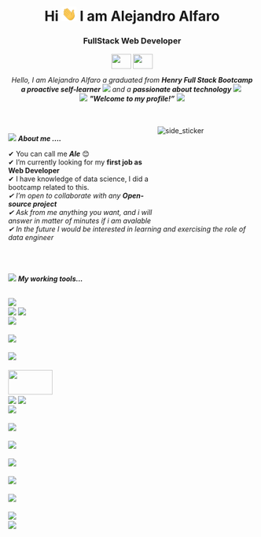 <h1 align="center">Hi <img src="https://raw.githubusercontent.com/ABSphreak/ABSphreak/master/gifs/Hi.gif" width="30px"> I am Alejandro Alfaro </h1>
<h3 align="center">FullStack Web Developer</h3>
<p align="center">
 <a href = "mailto: alealfaro2012@gmail.com"><img align="center" src="https://www.vectorlogo.zone/logos/gmail/gmail-icon.svg" height="30" width="40" /></a>
  <a href = "https://www.linkedin.com/in/alejandro-alfaro-1a9b8a186/"><img align="center" src="https://www.vectorlogo.zone/logos/linkedin/linkedin-icon.svg" height="30" width="40" /></a>
</p>
</p>



<p align="center">
  <em>
   Hello, I am Alejandro Alfaro a graduated from <b>Henry Full Stack Bootcamp </b> <br>
    <b>a proactive self-learner</b> <img src="https://github.com/TheDudeThatCode/TheDudeThatCode/blob/master/Assets/Developer.gif" width="30px"> and a <b>passionate about technology</b>&nbsp;<img src="https://github.com/TheDudeThatCode/TheDudeThatCode/blob/master/Assets/Designer.gif" width="36px">&nbsp
  </em> 
  <br>
  <img src="https://media.giphy.com/media/gH3LO09IOiZIqePwv9/giphy.gif" width="50" /> <b><i align="center">"Welcome to my profile!”</i></b> <img src="https://media.giphy.com/media/qjqUcgIyRjsl2/giphy.gif" width="50" />
</p>
<br><br>
<img align="right" width=200px height=200px alt="side_sticker" src="https://media.giphy.com/media/TEnXkcsHrP4YedChhA/giphy.gif" />

<img src="https://media.giphy.com/media/iY8CRBdQXODJSCERIr/giphy.gif" width="30px">&nbsp;***About me ....***

✔ You can call me ***Ale*** 😊 <br>
✔ I’m currently looking for my **first job as Web Developer**<br>
✔ I have knowledge of data science, I did a bootcamp related to this.*<br>
✔ I’m open to collaborate with any **Open-source project**<br>
✔ Ask from me anything you want, and i will answer in matter of minutes if i am avalable<br>
✔ In the future I would be interested in learning and exercising the role of data engineer*<br><br><br><br>
 

<img src="https://media.giphy.com/media/iY8CRBdQXODJSCERIr/giphy.gif" width="30px">&nbsp;***My working tools...***
<p align="left">
  
  <code> <img height="50" src="https://www.vectorlogo.zone/logos/w3_html5/w3_html5-ar21.svg"> </code>
   <code><img height="50" src="https://www.vectorlogo.zone/logos/w3_css/w3_css-ar21.svg"></code>
   <code><img height="50" src="https://www.vectorlogo.zone/logos/sass-lang/sass-lang-ar21.svg"></code>
    <code> <img height="50" src="https://www.vectorlogo.zone/logos/javascript/javascript-ar21.svg"> </code>
  <code> <img height="50" src="https://www.vectorlogo.zone/logos/python/python-ar21.svg"> </code>
  <code> <img height="50" src="https://www.vectorlogo.zone/logos/reactjs/reactjs-ar21.svg"> </code>
 <code> <img height="50" width="90" src="https://raw.githubusercontent.com/prplx/svg-logos/5585531d45d294869c4eaab4d7cf2e9c167710a9/svg/redux.svg"> </code>
   <code><img height="50" src="https://www.vectorlogo.zone/logos/nodejs/nodejs-ar21.svg"></code>
  <code><img height="50" style="background-color:white" src="https://www.vectorlogo.zone/logos/expressjs/expressjs-ar21.svg"></code>
   <code> <img height="50" src="https://www.vectorlogo.zone/logos/postgresql/postgresql-ar21.svg"> </code>
  <code> <img height="50" src="https://www.vectorlogo.zone/logos/mongodb/mongodb-ar21.svg"> </code>
 <code> <img height="50" src="https://www.vectorlogo.zone/logos/jupyter/jupyter-ar21.svg"> </code>
 <code> <img height="50" src="https://www.vectorlogo.zone/logos/numpy/numpy-ar21.svg"> </code>
 <code> <img height="45" src="https://upload.wikimedia.org/wikipedia/commons/8/84/Matplotlib_icon.svg"> </code>
 <code> <img height="45" src="https://www.vectorlogo.zone/logos/usepanda/usepanda-icon.svg"> </code>
 <code> <img height="45" src="https://seaborn.pydata.org/_images/logo-wide-lightbg.svg"> </code>
<code><img height="50" src="https://raw.githubusercontent.com/file-icons/DevOpicons/2c2bf2bdb6507b8e4bfe695c1d54d639fbfed479/svg/scrum.svg"></code>
